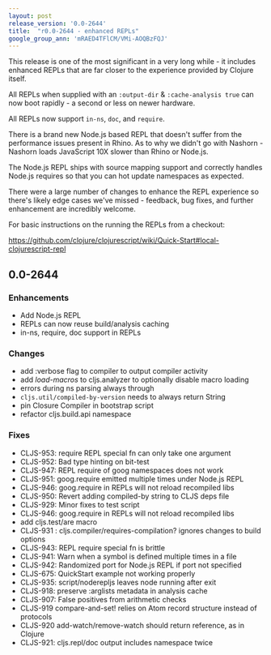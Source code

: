 ```yaml
---
layout: post
release_version: '0.0-2644'
title:  "r0.0-2644 - enhanced REPLs"
google_group_ann: 'mRAED4TFlCM/VMi-AOQBzFQJ'
---
```


This release is one of the most significant in a very long while - it includes 
enhanced REPLs that are far closer to the experience provided by Clojure 
itself. 

All REPLs when supplied with an `:output-dir` & `:cache-analysis true` can 
now boot rapidly - a second or less on newer hardware. 

All REPLs now support `in-ns`, `doc`, and `require`. 

There is a brand new Node.js based REPL that doesn't suffer from the performance 
issues present in Rhino. As to why we didn't go with Nashorn - Nashorn loads 
JavaScript 10X slower than Rhino or Node.js. 

The Node.js REPL ships with source mapping support and correctly handles 
Node.js requires so that you can hot update namespaces as expected. 

There were a large number of changes to enhance the REPL experience so 
there's likely edge cases we've missed - feedback, bug fixes, and further 
enhancement are incredibly welcome. 

For basic instructions on the running the REPLs from a checkout: 

https://github.com/clojure/clojurescript/wiki/Quick-Start#local-clojurescript-repl 

## 0.0-2644 

### Enhancements 
* Add Node.js REPL 
* REPLs can now reuse build/analysis caching 
* in-ns, require, doc support in REPLs 

### Changes 
* add :verbose flag to compiler to output compiler activity 
* add *load-macros* to cljs.analyzer to optionally disable macro loading 
* errors during ns parsing always through 
* `cljs.util/compiled-by-version` needs to always return String 
* pin Closure Compiler in bootstrap script 
* refactor cljs.build.api namespace 

### Fixes 
* CLJS-953: require REPL special fn can only take one argument 
* CLJS-952: Bad type hinting on bit-test 
* CLJS-947: REPL require of goog namespaces does not work 
* CLJS-951: goog.require emitted multiple times under Node.js REPL 
* CLJS-946: goog.require in REPLs will not reload recompiled libs 
* CLJS-950: Revert adding compiled-by string to CLJS deps file 
* CLJS-929: Minor fixes to test script 
* CLJS-946: goog.require in REPLs will not reload recompiled libs 
* add cljs.test/are macro 
* CLJS-931 : cljs.compiler/requires-compilation? ignores changes to 
build options 
* CLJS-943: REPL require special fn is brittle 
* CLJS-941: Warn when a symbol is defined multiple times in a file 
* CLJS-942: Randomized port for Node.js REPL if port not specified 
* CLJS-675: QuickStart example not working properly 
* CLJS-935: script/noderepljs leaves node running after exit 
* CLJS-918: preserve :arglists metadata in analysis cache 
* CLJS-907: False positives from arithmetic checks 
* CLJS-919 compare-and-set! relies on Atom record structure instead of protocols 
* CLJS-920 add-watch/remove-watch should return reference, as in Clojure 
* CLJS-921: cljs.repl/doc output includes namespace twice 
